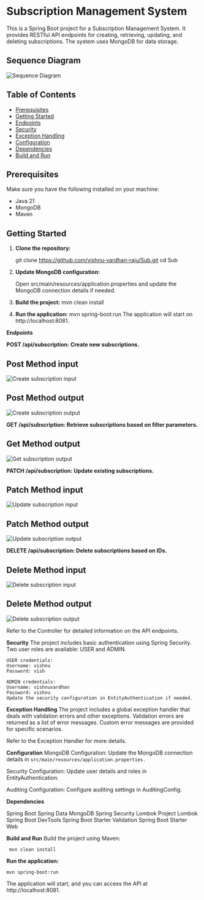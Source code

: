 # Subscription Management System

This is a Spring Boot project for a Subscription Management System. It provides RESTful API endpoints for creating, retrieving, updating, and deleting subscriptions. The system uses MongoDB for data storage.

## Sequence Diagram

![Sequence Diagram](outputViews\Sequence_Diagram.png)

## Table of Contents

- [Prerequisites](#prerequisites)
- [Getting Started](#getting-started)
- [Endpoints](#endpoints)
- [Security](#security)
- [Exception Handling](#exception-handling)
- [Configuration](#configuration)
- [Dependencies](#dependencies)
- [Build and Run](#build-and-run)

## Prerequisites

Make sure you have the following installed on your machine:

- Java 21
- MongoDB
- Maven

## Getting Started

1. **Clone the repository:**

   git clone https://github.com/vishnu-vardhan-raju/Sub.git
   cd Sub

2. **Update MongoDB configuration:**

   Open src/main/resources/application.properties and update the MongoDB connection details if needed.

3. **Build the project:**
   mvn clean install

4. **Run the application:**
   mvn spring-boot:run
   The application will start on http://localhost:8081.

**Endpoints**

**POST /api/subscription: Create new subscriptions.**

## Post Method input
![Create subscription input](outputViews\Post_Input.png)

## Post Method output
![Create subscription output](outputViews\Post_output.png)


**GET /api/subscription: Retrieve subscriptions based on filter parameters.**

## Get Method output
![Get subscription output](outputViews\Get_output.png)

**PATCH /api/subscription: Update existing subscriptions.**

## Patch Method input
![Update subscription input](outputViews\Patch_input.png)

## Patch Method output
![Update subscription output](outputViews\Patch_output.png)

**DELETE /api/subscription: Delete subscriptions based on IDs.**

## Delete Method input
![Delete subscription input](outputViews\Delete_input.png)

## Delete Method output
![Delete subscription output](outputViews\Delete_output.png)


Refer to the Controller for detailed information on the API endpoints.

**Security**
The project includes basic authentication using Spring Security. Two user roles are available: USER and ADMIN.

    USER credentials:
    Username: vishnu
    Password: vish

    ADMIN credentials:
    Username: vishnuvardhan
    Password: vishnu
    Update the security configuration in EntityAuthentication if needed.

**Exception Handling**
The project includes a global exception handler that deals with validation errors and other exceptions. Validation errors are returned as a list of error messages. Custom error messages are provided for specific scenarios.

   Refer to the Exception Handler for more details.

**Configuration**
MongoDB Configuration: Update the MongoDB connection details in `src/main/resources/application.properties.`

Security Configuration: Update user details and roles in EntityAuthentication.

Auditing Configuration: Configure auditing settings in AuditingConfig.

**Dependencies**

Spring Boot
Spring Data MongoDB
Spring Security
Lombok
Project Lombok
Spring Boot DevTools
Spring Boot Starter Validation
Spring Boot Starter Web

**Build and Run**
Build the project using Maven:

     mvn clean install


**Run the application:**
   
    mvn spring-boot:run

The application will start, and you can access the API at http://localhost:8081.
